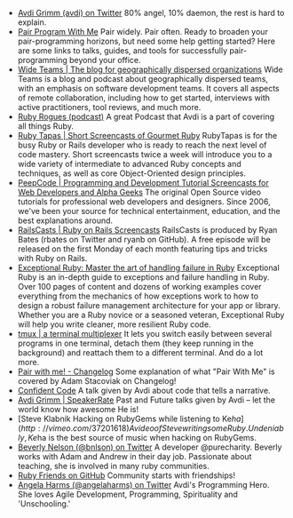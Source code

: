 * [Avdi Grimm (avdi) on Twitter](https://twitter.com/avdi)
80% angel, 10% daemon, the rest is hard to explain.
* [Pair Program With Me](http://www.pairprogramwith.me/)
Pair widely. Pair often. Ready to broaden your pair-programming horizons, but need some help getting started? Here are some links to talks, guides, and tools for successfully pair-programming beyond your office.
* [Wide Teams | The blog for geographically dispersed organizations](http://www.wideteams.com/)
Wide Teams is a blog and podcast about geographically dispersed teams, with an emphasis on software development teams. It covers all aspects of remote collaboration, including how to get started, interviews with active practitioners, tool reviews, and much more.
* [Ruby Rogues (podcast)](http://rubyrogues.com/)
A great Podcast that Avdi is a part of covering all things Ruby.
* [Ruby Tapas | Short Screencasts of Gourmet Ruby](http://www.rubytapas.com/)
RubyTapas is for the busy Ruby or Rails developer who is ready to reach the next level of code mastery. Short screencasts twice a week will introduce you to a wide variety of intermediate to advanced Ruby concepts and techniques, as well as core Object-Oriented design principles.
* [PeepCode | Programming and Development Tutorial Screencasts for Web Developers and Alpha Geeks](http://peepcode.com)
The original Open Source video tutorials for professional web developers and designers. Since 2006, we've been your source for technical entertainment, education, and the best explanations around.
* [RailsCasts | Ruby on Rails Screencasts](http://railscasts.com)
RailsCasts is produced by Ryan Bates (rbates on Twitter and ryanb on GitHub). A free episode will be released on the first Monday of each month featuring tips and tricks with Ruby on Rails.
* [Exceptional Ruby: Master the art of handling failure in Ruby](http://exceptionalruby.com/)
Exceptional Ruby is an in-depth guide to exceptions and failure handling in Ruby. Over 100 pages of content and dozens of working examples cover everything from the mechanics of how exceptions work to how to design a robust failure management architecture for your app or library. Whether you are a Ruby novice or a seasoned veteran, Exceptional Ruby will help you write cleaner, more resilient Ruby code.
* [tmux | a terminal multiplexer](http://tmux.sourceforge.net/)
It lets you switch easily between several programs in one terminal, detach them (they keep running in the background) and reattach them to a different terminal. And do a lot more.
* [Pair with me! - Changelog](https://changelog.com/posts/pair-with-me)
Some explanation of what "Pair With Me" is covered by Adam Stacoviak on Changelog!
* [Confident Code](http://devblog.avdi.org/2012/06/05/confident-ruby-beta/)
A talk given by Avdi about code that tells a narrative.
* [Avdi Grimm | SpeakerRate](http://speakerrate.com/speakers/5655)
Past and Future talks given by Avdi – let the world know how awesome He is!
* [Steve Klabnik Hacking on RubyGems while listening to Ke$ha](http://vimeo.com/37201618)
A video of Steve writing some Ruby. Undeniably, Ke$ha is the best source of music when hacking on RubyGems.
* [Beverly Nelson (@bnlson) on Twitter](https://twitter.com/bnlson)
A developer @purecharity. Beverly works with Adam and Andrew in their day job. Passionate about teaching, she is involved in many ruby communities.
* [Ruby Friends on GitHub](https://github.com/rubyfriends)
Community starts with friendships!
* [Angela Harms (@angelaharms) on Twitter](https://twitter.com/angelaharms)
Avdi's Programming Hero. She loves Agile Development, Programming, Spirituality and 'Unschooling.'